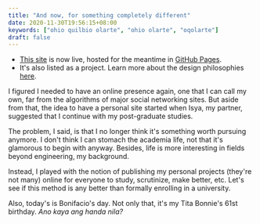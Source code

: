 ```yaml
---
title: "And now, for something completely different"
date: 2020-11-30T19:56:15+08:00
keywords: ["ohio quilbio olarte", "ohio olarte", "oqolarte"]
draft: false
---
```

- [This site](/) is now live, hosted for the meantime in [GitHub Pages](https://pages.github.com).  
- It's also listed as a project. Learn more about the design philosophies [here](/site/).

I figured I needed to have an online presence again, one that I can call my own, far from the algorithms of major social networking sites.
But aside from that, the idea to have a personal site started when Isya, my partner, suggested that I continue with my post-graduate studies.

The problem, I said, is that I no longer think it's something worth pursuing anymore.
I don't think I can stomach the academia life, not that it's glamorous to begin with anyway.
Besides, life is more interesting in fields beyond engineering, my background.

Instead, I played with the notion of publishing my personal projects (they're not many) online for everyone to study, scrutinize, make better, etc.
Let's see if this method is any better than formally enrolling in a university.

Also, today's is Bonifacio's day.
Not only that, it's my Tita Bonnie's 61st birthday.
*Ano kaya ang handa nila?*
